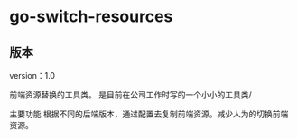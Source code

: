 # go-switch-resources

## 版本

version：1.0

前端资源替换的工具类。
是目前在公司工作时写的一个小小的工具类/

主要功能
    根据不同的后端版本，通过配置去复制前端资源。减少人为的切换前端资源。
    
